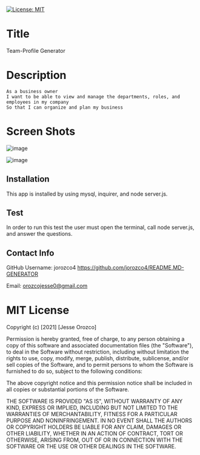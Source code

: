 [![License: MIT](https://img.shields.io/badge/License-MIT-yellow.svg)](https://opensource.org/licenses/MIT)

# Title

Team-Profile Generator

# Description

```
As a business owner
I want to be able to view and manage the departments, roles, and employees in my company
So that I can organize and plan my business
```

# Screen Shots

![image](https://user-images.githubusercontent.com/61666288/117521529-4302e200-af7c-11eb-88b6-360d41f9437f.png)

![image](https://user-images.githubusercontent.com/61666288/117521561-72b1ea00-af7c-11eb-80a6-71b80404890c.png)

## Installation

This app is installed by using mysql, inquirer, and node server.js.

## Test

In order to run this test the user must open the terminal, call node server.js, and answer the questions.

## Contact Info

GitHub Username: jorozco4
https://github.com/jorozco4/README.MD-GENERATOR

Email: orozcojesse0@gmail.com

# MIT License

Copyright (c) [2021] [Jesse Orozco]

Permission is hereby granted, free of charge, to any person obtaining a copy
of this software and associated documentation files (the "Software"), to deal
in the Software without restriction, including without limitation the rights
to use, copy, modify, merge, publish, distribute, sublicense, and/or sell
copies of the Software, and to permit persons to whom the Software is
furnished to do so, subject to the following conditions:

The above copyright notice and this permission notice shall be included in all
copies or substantial portions of the Software.

THE SOFTWARE IS PROVIDED "AS IS", WITHOUT WARRANTY OF ANY KIND, EXPRESS OR
IMPLIED, INCLUDING BUT NOT LIMITED TO THE WARRANTIES OF MERCHANTABILITY,
FITNESS FOR A PARTICULAR PURPOSE AND NONINFRINGEMENT. IN NO EVENT SHALL THE
AUTHORS OR COPYRIGHT HOLDERS BE LIABLE FOR ANY CLAIM, DAMAGES OR OTHER
LIABILITY, WHETHER IN AN ACTION OF CONTRACT, TORT OR OTHERWISE, ARISING FROM,
OUT OF OR IN CONNECTION WITH THE SOFTWARE OR THE USE OR OTHER DEALINGS IN THE
SOFTWARE.
